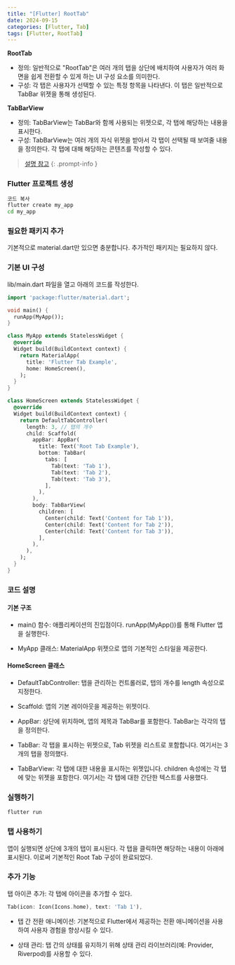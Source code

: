 ```yaml
---
title: "[Flutter] RootTab"
date: 2024-09-15
categories: [Flutter, Tab]
tags: [Flutter, RootTab]
---
```


**RootTab**
- 정의: 일반적으로 "RootTab"은 여러 개의 탭을 상단에 배치하여 사용자가 여러 화면을 쉽게 전환할 수 있게 하는 UI 구성 요소를 의미한다.
- 구성: 각 탭은 사용자가 선택할 수 있는 특정 항목을 나타낸다. 이 탭은 일반적으로 TabBar 위젯을 통해 생성된다.

**TabBarView**
- 정의: TabBarView는 TabBar와 함께 사용되는 위젯으로, 각 탭에 해당하는 내용을 표시한다.
- 구성: TabBarView는 여러 개의 자식 위젯을 받아서 각 탭이 선택될 때 보여줄 내용을 정의한다. 각 탭에 대해 해당하는 콘텐츠를 작성할 수 있다.

> [설명 참고](https://kyungryeol-yoon.github.io/posts/tab-bar-view)
{: .prompt-info }

### Flutter 프로젝트 생성
```bash
코드 복사
flutter create my_app
cd my_app
```

### 필요한 패키지 추가
기본적으로 material.dart만 있으면 충분합니다. 추가적인 패키지는 필요하지 않다.

### 기본 UI 구성
lib/main.dart 파일을 열고 아래의 코드를 작성한다.

```dart
import 'package:flutter/material.dart';

void main() {
  runApp(MyApp());
}

class MyApp extends StatelessWidget {
  @override
  Widget build(BuildContext context) {
    return MaterialApp(
      title: 'Flutter Tab Example',
      home: HomeScreen(),
    );
  }
}

class HomeScreen extends StatelessWidget {
  @override
  Widget build(BuildContext context) {
    return DefaultTabController(
      length: 3, // 탭의 개수
      child: Scaffold(
        appBar: AppBar(
          title: Text('Root Tab Example'),
          bottom: TabBar(
            tabs: [
              Tab(text: 'Tab 1'),
              Tab(text: 'Tab 2'),
              Tab(text: 'Tab 3'),
            ],
          ),
        ),
        body: TabBarView(
          children: [
            Center(child: Text('Content for Tab 1')),
            Center(child: Text('Content for Tab 2')),
            Center(child: Text('Content for Tab 3')),
          ],
        ),
      ),
    );
  }
}
```

### 코드 설명
#### 기본 구조
- main() 함수: 애플리케이션의 진입점이다. runApp(MyApp())를 통해 Flutter 앱을 실행한다.

- MyApp 클래스: MaterialApp 위젯으로 앱의 기본적인 스타일을 제공한다.

#### HomeScreen 클래스
- DefaultTabController: 탭을 관리하는 컨트롤러로, 탭의 개수를 length 속성으로 지정한다.

- Scaffold: 앱의 기본 레이아웃을 제공하는 위젯이다.

- AppBar: 상단에 위치하며, 앱의 제목과 TabBar를 포함한다. TabBar는 각각의 탭을 정의한다.

- TabBar: 각 탭을 표시하는 위젯으로, Tab 위젯을 리스트로 포함합니다. 여기서는 3개의 탭을 정의했다.

- TabBarView: 각 탭에 대한 내용을 표시하는 위젯입니다. children 속성에는 각 탭에 맞는 위젯을 포함한다. 여기서는 각 탭에 대한 간단한 텍스트를 사용했다.

### 실행하기
```bash
flutter run
```
### 탭 사용하기
앱이 실행되면 상단에 3개의 탭이 표시된다. 각 탭을 클릭하면 해당하는 내용이 아래에 표시된다. 이로써 기본적인 Root Tab 구성이 완료되었다.

### 추가 기능
탭 아이콘 추가: 각 탭에 아이콘을 추가할 수 있다.

```dart
Tab(icon: Icon(Icons.home), text: 'Tab 1'),
```

- 탭 간 전환 애니메이션: 기본적으로 Flutter에서 제공하는 전환 애니메이션을 사용하여 사용자 경험을 향상시킬 수 있다.

- 상태 관리: 탭 간의 상태를 유지하기 위해 상태 관리 라이브러리(예: Provider, Riverpod)를 사용할 수 있다.